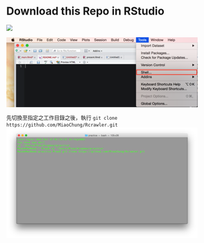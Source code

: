 # Download this Repo in RStudio

![](ung/shell2.png)

![](img/shell.png)

先切換至指定之工作目錄之後，執行 `git clone https://github.com/MiaoChung/Rcrawler.git`
![](img/shell3.png)

